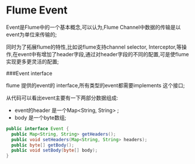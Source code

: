 # Flume Event

Event是Flume中的一个基本概念,可以认为,Flume Channel中数据的传输是以event为单位来传输的;

同时为了拓展flume的特性,比如说flume支持channel selector,  Interceptor,等操作,在event中有增加了header字段,通过对header字段的不同的配置,可是使flume实现更多更灵活的配置;

###Event interface

flume 提供的event的 interface,所有类型的event都需要implements 这个接口;

从代码可以看出event主要有一下两部分数据组成:

* event的header 是一个Map<String, String> ;
* body 是一个byte数组;

```java
public interface Event {
  public Map<String, String> getHeaders();
  public void setHeaders(Map<String, String> headers);
  public byte[] getBody();
  public void setBody(byte[] body);
}
```

